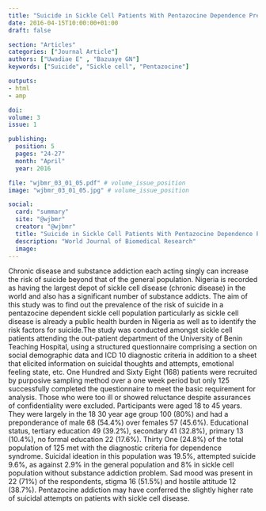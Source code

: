 ```yaml
---
title: "Suicide in Sickle Cell Patients With Pentazocine Dependence Prevalence and Risk Factors"
date: 2016-04-15T10:00:00+01:00
draft: false

section: "Articles"
categories: ["Journal Article"]
authors: ["Uwadiae E" , "Bazuaye GN"]
keywords: ["Suicide", "Sickle cell", "Pentazocine"]

outputs: 
- html
- amp

doi:
volume: 3
issue: 1

publishing:
  position: 5
  pages: "24-27"
  month: "April"
  year: 2016

file: "wjbmr_03_01_05.pdf" # volume_issue_position
image: "wjbmr_03_01_05.jpg" # volume_issue_position

social:
  card: "summary"
  site: "@wjbmr"
  creator: "@wjbmr"
  title: "Suicide in Sickle Cell Patients With Pentazocine Dependence Prevalence and Risk Factors"
  description: "World Journal of Biomedical Research"
  image:
---
```

Chronic disease and substance addiction each acting singly can increase the risk of suicide beyond that of the general population. Nigeria is recorded as having the largest depot of sickle cell disease (chronic disease) in the world and also has a significant number of substance addicts. The aim of this study was to find out the prevalence of the risk of suicide in a pentazocine dependent sickle cell population particularly as sickle cell disease is already a public health burden in Nigeria as well as to identify the risk factors for suicide.The study was conducted amongst sickle cell patients attending the out-patient department of the University of Benin Teaching Hospital, using a structured questionnaire comprising a section on social demographic data and ICD 10 diagnostic criteria in addition to a sheet that elicited information on suicidal thoughts and attempts, emotional feeling state, etc. One Hundred and Sixty Eight (168) patients were recruited by purposive sampling method over a one week period but only 125 successfully completed the questionnaire to meet the basic requirement for analysis. Those who were too ill or showed reluctance despite assurances of confidentiality were excluded. Participants were aged 18 to 45 years. They were largely in the 18 30 year age group 100 (80%) and had a preponderance of male 68 (54.4%) over females 57 (45.6%). Educational status, tertiary education 49 (39.2%), secondary 41 (32.8%), primary 13 (10.4%), no formal education 22 (17.6%). Thirty One (24.8%) of the total population of 125 met with the diagnostic criteria for dependence syndrome. Suicidal ideation in this population was 19.5%, attempted suicide 9.6%, as against 2.9% in the general population and 8% in sickle cell population without substance addiction problem. Sad mood was present in 22 (71%) of the respondents, stigma 16 (51.5%) and hostile attitude 12 (38.7%). Pentazocine addiction may have conferred the slightly higher rate of suicidal attempts on patients with sickle cell disease.
